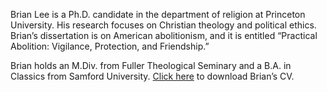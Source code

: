 Brian Lee is a Ph.D. candidate in the department of religion at Princeton University. His research focuses on Christian theology and political ethics. Brian’s dissertation is on American abolitionism, and it is entitled “Practical Abolition: Vigilance, Protection, and Friendship.”

Brian holds an M.Div. from Fuller Theological Seminary and a B.A. in Classics from Samford University. [Click here](http://bthomaslee.github.io/lee2cbrian.curriculumvitae.2019.01.31.pdf) to download Brian’s CV.
